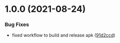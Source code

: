 # 1.0.0 (2021-08-24)


### Bug Fixes

* fixed workflow to build and release apk ([91d2ccd](https://github.com/MrUnfunny/visualize/commit/91d2ccd3faa129e90e6b9732faf437abb2b6e713))
